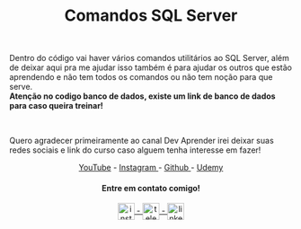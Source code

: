 <h1 align='center'> Comandos SQL Server</h1><br>

 <p>Dentro do código vai haver vários comandos utilitários ao SQL Server, além de deixar aqui pra me ajudar isso também é para ajudar os outros que estão aprendendo e não 
 tem todos os comandos ou não tem noção para que serve.<br>
 <b>Atenção no codigo banco de dados, existe um link de banco de dados para caso queira treinar!</b></p><br>

 
 <p> Quero agradecer primeiramente ao canal Dev Aprender irei deixar suas redes sociais e link do curso caso alguem tenha interesse em fazer!</p>
 
 
 
 
 <div align='center'>
 <a href="https://www.youtube.com/c/DevAprender"> YouTube</a> - 
 <a href="https://www.instagram.com/devaprender/"> Instagram </a> - 
 <a href="https://github.com/devaprender"> Github </a> - 
 <a href="https://www.udemy.com/course/curso-sql-completo-desafios-e-muita-pratica/"> Udemy </a>
 </div>
 
 <h4 align="center"> Entre em contato comigo!</h4>
  
  <div align="center"> 
<a href="https://instagram.com/lucxsapollo" target="_blank"><img align="center" alt="instagram" height="30" widht="40" src="https://cdn1.iconfinder.com/data/icons/social-rounded-2/32/instagram-256.png"</a> - 
<a href="https://t.me/lucxsapollo" target="_blank"><img align="center" alt="telegram" height="30" widht="40" src="https://cdn3.iconfinder.com/data/icons/social-media-chamfered-corner/154/telegram-256.png"</a> - 
   <a href="https://www.linkedin.com/in/lucxsapollo/" target="blank"><img align="center" alt="linkedin" height="30" widht="40" src="https://cdn1.iconfinder.com/data/icons/logotypes/32/square-linkedin-256.png"</a><br>
    </div><br>
 

 
 
 
